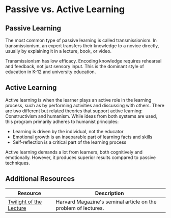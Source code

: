 # Passive vs. Active Learning

## Passive Learning

The most common type of passive learning is called transmissionism. In transmissionism, an expert transfers their knowledge to a novice directly, usually by explaining it in a lecture, book, or video.

Transmissionism has low efficacy. Encoding knowledge requires rehearsal and feedback, not just sensory input. This is the dominant style of education in K-12 and university education.

## Active Learning

Active learning is when the learner plays an active role in the learning process, such as by performing activities and discussing with others. There are two different but related theories that support active learning: Constructivism and humanism. While ideas from both systems are used, this program primarily adheres to humanist principles:

* Learning is driven by the individual, not the educator
* Emotional growth is an inseparable part of learning facts and skills
* Self-reflection is a critical part of the learning process

Active learning demands a lot from learners, both cognitively and emotionally. However, it produces superior results compared to passive techniques.

## Additional Resources

| Resource | Description |
| --- | --- |
| [Twilight of the Lecture](https://www.harvardmagazine.com/2012/03/twilight-of-the-lecture) | Harvard Magazine's seminal article on the problem of lectures. |
